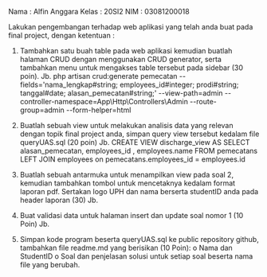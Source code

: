Nama    : Alfin Anggara
Kelas   : 20SI2
NIM     : 03081200018

Lakukan pengembangan terhadap web aplikasi yang telah anda buat pada final
project, dengan ketentuan :
1. Tambahkan satu buah table pada web aplikasi kemudian buatlah halaman 
CRUD dengan menggunakan CRUD generator, serta tambahkan menu untuk 
mengakses table tersebut pada sidebar (30 poin).
Jb. php artisan crud:generate pemecatan --fields='nama_lengkap#string; employees_id#integer; 
prodi#string; tanggal#date; alasan_pemecatan#string;' --view-path=admin --controller-namespace=App\Http\Controllers\Admin --route-group=admin --form-helper=html

2. Buatlah sebuah view untuk melakukan analisis data yang relevan dengan topik 
final project anda, simpan query view tersebut kedalam file queryUAS.sql (20
poin)
Jb. CREATE VIEW discharge_view
AS 
SELECT alasan_pemecatan, employees_id , employees.name FROM pemecatans LEFT JOIN employees on pemecatans.employees_id = employees.id

3. Buatlah sebuah antarmuka untuk menampilkan view pada soal 2, kemudian 
tambahkan tombol untuk mencetaknya kedalam format laporan pdf. Sertakan 
logo UPH dan nama berserta studentID anda pada header laporan (30)
Jb. 

4. Buat validasi data untuk halaman insert dan update soal nomor 1 (10 Poin)
Jb.

5. Simpan kode program beserta queryUAS.sql ke public repository github, 
tambahkan file readme.md yang berisikan (10 Poin):
o Nama dan StudentID
o Soal dan penjelasan solusi untuk setiap soal beserta nama file yang 
berubah.